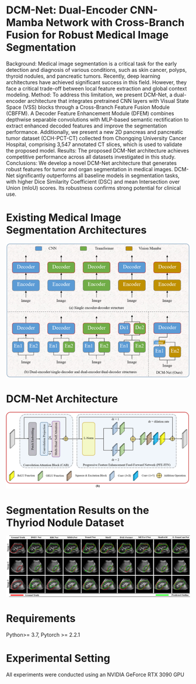 # DCM-Net: Dual-Encoder CNN-Mamba Network with Cross-Branch Fusion for Robust Medical Image Segmentation

Background: Medical image segmentation is a critical task for the early detection and diagnosis of various conditions, such as skin cancer, polyps, thyroid nodules, and pancreatic tumors. Recently, deep learning architectures have achieved significant success in this field. However, they face a critical trade-off between local feature extraction and global context modeling. Method: To address this limitation, we present DCM-Net, a dual-encoder architecture that integrates pretrained CNN layers with Visual State Space (VSS) blocks through a Cross-Branch Feature Fusion Module (CBFFM). A Decoder Feature Enhancement Module (DFEM) combines depthwise separable convolutions with MLP-based semantic rectification to extract enhanced decoded features and improve the segmentation performance. Additionally, we present a new 2D pancreas and pancreatic tumor dataset (CCH-PCT-CT) collected from Chongqing University Cancer Hospital, comprising 3,547 annotated CT slices, which is used to validate the proposed model. Results: The proposed DCM-Net architecture achieves competitive performance across all datasets investigated in this study. Conclusions: We develop a novel DCM-Net architecture that generates robust features for tumor and organ segmentation in medical images. DCM-Net significantly outperforms all baseline models in segmentation tasks, with higher Dice Similarity Coefficient (DSC) and mean Intersection over Union (mIoU) scores. Its robustness confirms strong potential for clinical use.

#  Existing Medical Image Segmentation Architectures

![ARC](https://github.com/mecusbans/DCM-Net/blob/fceaa5e810ff7dfa56b5397e8083c9a98b8aa469/Others/Figure%202.png)

# DCM-Net Architecture
![DCM-NetDCM-Net](https://github.com/S-domain/E-TransConvNet/blob/cdfb8a8e9b073026624cc10f338cc705f1d128e5/Figures/ETB.png)

# Segmentation Results on the Thyriod Nodule Dataset
![Results](https://github.com/S-domain/E-TransConvNet/blob/eb811931c50e8a87f2db7b1297a432959df84a94/Figures/Kidney_US2.png)

# Requirements
Python>= 3.7, Pytorch >= 2.2.1

# Experimental Setting
All experiments were conducted using an NVIDIA GeForce RTX 3090 GPU

